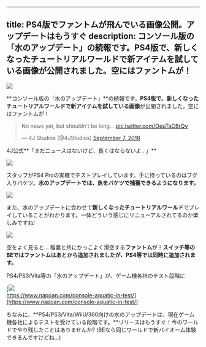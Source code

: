 
---
title: PS4版でファントムが飛んでいる画像公開。アップデートはもうすぐ
description: コンソール版の「水のアップデート」の続報です。PS4版で、新しくなったチュートリアルワールドで新アイテムを試している画像が公開されました。空にはファントムが！
---

![](https://cdn-ak.f.st-hatena.com/images/fotolife/s/sasigume/20210208/20210208121950.png)

**コンソール版の「水のアップデート」**の続報です。**PS4版で、新しくなったチュートリアルワールドで新アイテムを試している画像**が公開されました。空にはファントムが！

> No news yet, but shouldn’t be long… [pic.twitter.com/OeuTaC6rQv](https://t.co/OeuTaC6rQv)
> 
> — 4J Studios (@4JStudios) [September 7, 2018](https://twitter.com/4JStudios/status/1038069010380845065?ref_src=twsrc%5Etfw)

4J公式**「まだニュースはないけど、長くはならないよ…」**

![](https://cdn-ak.f.st-hatena.com/images/fotolife/s/sasigume/20210208/20210208110329.jpg)

スタッフがPS4 Proの実機でテストプレイしています。手に持っているのはフグ入りバケツ。**水のアップデートでは、魚をバケツで捕獲できるようになります。**

![](https://cdn-ak.f.st-hatena.com/images/fotolife/s/sasigume/20210208/20210208123455.jpg)

また、水のアップデートに合わせて**新しくなったチュートリアルワールド**でプレイしていることがわかります。一体どういう感じにリニューアルされてるのか楽しみですね!

![](https://cdn-ak.f.st-hatena.com/images/fotolife/s/sasigume/20210208/20210208090908.jpg)

空をよく見ると… 稲妻と共にかっこよく滑空する**ファントム**が！**スイッチ等のBEではファントムはあとから追加されましたが、PS4等では同時に追加されます。**

PS4/PS3/Vita等の「水のアップデート」が、ゲーム機各社のテスト段階に

[![](https://cdn-ak.f.st-hatena.com/images/fotolife/s/sasigume/20210208/20210208102133.png)  
https://www.napoan.com/console-aquatic-in-test/](https://www.napoan.com/console-aquatic-in-test/)

ちなみに、**PS4/PS3/Vita/WiiU/360向けの水のアップデートは、現在ゲーム機各社によるテストを受けている段階です。**リリースはもうすぐ！今のワールドでやり残したことはありませんか? (BEなら同じワールドで新バイオーム体験できるんですけどね…)
